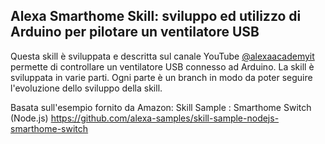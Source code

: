 ## Alexa Smarthome Skill: sviluppo ed utilizzo di Arduino per pilotare un ventilatore USB

Questa skill è sviluppata e descritta sul canale YouTube [@alexaacademyit](https://www.youtube.com/@alexaacademyit) permette di controllare un ventilatore USB connesso ad Arduino. La skill è sviluppata in varie parti. Ogni parte è un branch in modo da poter seguire l'evoluzione dello sviluppo della skill.



Basata sull'esempio fornito da Amazon:
Skill Sample : Smarthome Switch (Node.js)
https://github.com/alexa-samples/skill-sample-nodejs-smarthome-switch

